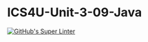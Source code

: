 # ICS4U-Unit-3-09-Java
[![GitHub's Super Linter](https://github.com/Myles-Trump/ICS4U-Unit-3-09-Java/workflows/GitHub's%20Super%20Linter/badge.svg)](https://github.com/Myles-Trump/ICS4U-Unit-3-09-Java/actions)

